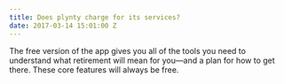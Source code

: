 ```yaml
---
title: Does plynty charge for its services?
date: 2017-03-14 15:01:00 Z
---
```


The free version of the app gives you all of the tools you need to understand what retirement will mean for you—and a plan for how to get there. These core features will always be free.